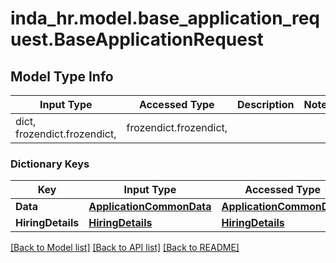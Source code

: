 # inda_hr.model.base_application_request.BaseApplicationRequest

## Model Type Info
Input Type | Accessed Type | Description | Notes
------------ | ------------- | ------------- | -------------
dict, frozendict.frozendict,  | frozendict.frozendict,  |  | 

### Dictionary Keys
Key | Input Type | Accessed Type | Description | Notes
------------ | ------------- | ------------- | ------------- | -------------
**Data** | [**ApplicationCommonData**](ApplicationCommonData.md) | [**ApplicationCommonData**](ApplicationCommonData.md) |  | [optional] 
**HiringDetails** | [**HiringDetails**](HiringDetails.md) | [**HiringDetails**](HiringDetails.md) |  | [optional] 

[[Back to Model list]](../../README.md#documentation-for-models) [[Back to API list]](../../README.md#documentation-for-api-endpoints) [[Back to README]](../../README.md)

